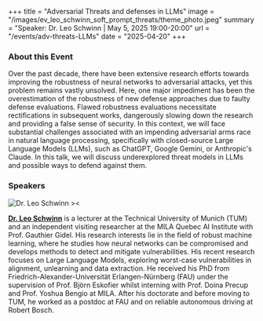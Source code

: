 +++
title = "Adversarial Threats and defenses in LLMs"
image = "/images/ev_leo_schwinn_soft_prompt_threats/theme_photo.jpeg"
summary = "Speaker: Dr. Leo Schwinn | May 5, 2025 19:00-20:00"
url = "/events/adv-threats-LLMs"
date = "2025-04-20"
+++


<!-- ![Online Event | Adversarial Threats and defenses in LLMs ><](/images/ev_leo_schwinn_soft_prompt_threats/theme_photo.jpeg) -->


<!-- ### About the Event
May 5, 2025 19:00-20:00 -- [Munich🥨NLP Discord Server](https://discord.gg/qEcmhgGu43?event=1350783674173493279). -->



### About this Event

Over the past decade, there have been extensive research efforts towards improving the robustness of neural networks to adversarial attacks, yet this problem remains vastly unsolved. Here, one major impediment has been the overestimation of the robustness of new defense approaches due to faulty defense evaluations. Flawed robustness evaluations necessitate rectifications in subsequent works, dangerously slowing down the research and providing a false sense of security. In this context, we will face substantial challenges associated with an impending adversarial arms race in natural language processing, specifically with closed-source Large Language Models (LLMs), such as ChatGPT, Google Gemini, or Anthropic's Claude. In this talk, we will discuss underexplored threat models in LLMs and possible ways to defend against them.



### Speakers

![Dr. Leo Schwinn ><](https://media.licdn.com/dms/image/v2/C4D03AQGCRP2ZbvhnIw/profile-displayphoto-shrink_200_200/profile-displayphoto-shrink_200_200/0/1652983298831?e=1747267200&v=beta&t=tdseUDcSuezhWpfoOe8pDSmIqhc62csWdWQXedKdnCI)

[**Dr. Leo Schwinn**](https://schwinnl.github.io/) is a lecturer at the Technical University of Munich (TUM) and an independent visiting researcher at the MILA Quebec AI Institute with Prof. Gauthier Gidel. His research interests lie in the field of robust machine learning, where he studies how neural networks can be compromised and develops methods to detect and mitigate vulnerabilities. His recent research focuses on Large Language Models, exploring worst-case vulnerabilities in alignment, unlearning and data extraction. He received his PhD from Friedrich-Alexander-Universität Erlangen-Nürnberg (FAU) under the supervision of Prof. Björn Eskofier whilst interning with Prof. Doina Precup and Prof. Yoshua Bengio at MILA. After his doctorate and before moving to TUM, he worked as a postdoc at FAU and on reliable autonomous driving at Robert Bosch.